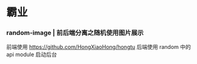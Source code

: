 # 霸业

### random-image | 前后端分离之随机使用图片展示

前端使用
https://github.com/HongXiaoHong/hongtu
后端使用 random 中的 api module 启动后台